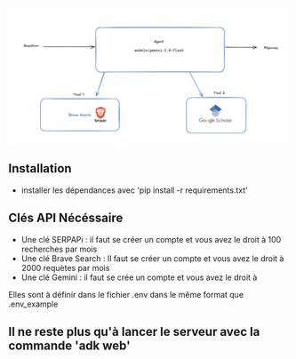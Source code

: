 ![pipeline](/images_readme/image.png)

## Installation 
- installer les dépendances avec 'pip install -r requirements.txt'

## Clés API Nécéssaire 
- Une clé SERPAPi : il faut se créer un compte et vous avez le droit à 100 recherches par mois 
- Une clé Brave Search : Il faut se créer un compte et vous avez le droit à 2000 requètes par mois 
- Une clé Gemini : il faut se crée un compte et vous avez le droit à 

Elles sont à définir dans le fichier .env dans le même format que .env_example

## Il ne reste plus qu'à lancer le serveur avec la commande 'adk web'